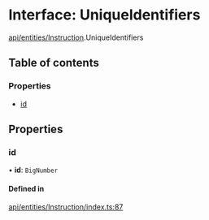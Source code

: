 # Interface: UniqueIdentifiers

[api/entities/Instruction](../wiki/api.entities.Instruction).UniqueIdentifiers

## Table of contents

### Properties

- [id](../wiki/api.entities.Instruction.UniqueIdentifiers#id)

## Properties

### id

• **id**: `BigNumber`

#### Defined in

[api/entities/Instruction/index.ts:87](https://github.com/PolymeshAssociation/polymesh-sdk/blob/88db4a91/src/api/entities/Instruction/index.ts#L87)
